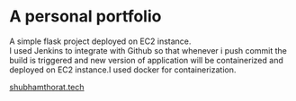 # A personal portfolio 
A simple flask project deployed on EC2 instance.  
I used Jenkins to integrate with Github so that whenever i push commit the build is triggered and new version of application will be containerized and deployed on EC2 instance.I used docker for containerization.

<a href="http://shubhamthorat.tech" target="_blank">shubhamthorat.tech</a>
